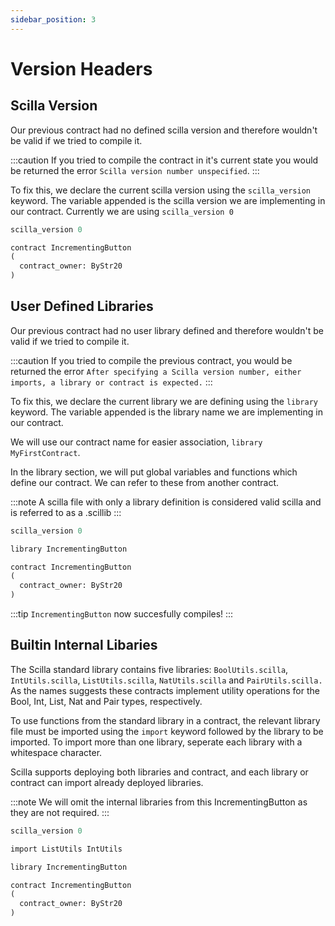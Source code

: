 ```yaml
---
sidebar_position: 3
---
```

# Version Headers

## Scilla Version

Our previous contract had no defined scilla version and therefore wouldn't be valid if we tried to compile it.

:::caution
If you tried to compile the contract in it's current state you would be returned the error ```Scilla version number unspecified```.
:::

To fix this, we declare the current scilla version using the ```scilla_version``` keyword. The variable appended is the scilla version we are implementing in our contract.
Currently we are using ```scilla_version 0```

```ocaml {1}
scilla_version 0

contract IncrementingButton
(
  contract_owner: ByStr20
)
```

## User Defined Libraries

Our previous contract had no user library defined and therefore wouldn't be valid if we tried to compile it.

:::caution
If you tried to compile the previous contract, you would be returned the error ```After specifying a Scilla version number, either imports, a library or contract is expected.```
:::

To fix this, we declare the current library we are defining using the ```library``` keyword. The variable appended is the library name we are implementing in our contract.

We will use our contract name for easier association, ```library MyFirstContract```.

In the library section, we will put global variables and functions which define our contract. We can refer to these from another contract.

:::note
A scilla file with only a library definition is considered valid scilla and is referred to as a .scillib
:::

```ocaml {3}
scilla_version 0

library IncrementingButton

contract IncrementingButton
(
  contract_owner: ByStr20
)
```

:::tip
```IncrementingButton``` now succesfully compiles!
:::

## Builtin Internal Libaries

The Scilla standard library contains five libraries: ```BoolUtils.scilla```, ```IntUtils.scilla```, ```ListUtils.scilla```, ```NatUtils.scilla``` and ```PairUtils.scilla.``` As the names suggests these contracts implement utility operations for the Bool, Int, List, Nat and Pair types, respectively.

To use functions from the standard library in a contract, the relevant library file must be imported using the ```import``` keyword followed by the library to be imported. To import more than one library, seperate each library with a whitespace character.

Scilla supports deploying both libraries and contract, and each library or contract can import already deployed libraries.

:::note
We will omit the internal libraries from this IncrementingButton as they are not required.
:::

```ocaml {3}
scilla_version 0

import ListUtils IntUtils

library IncrementingButton

contract IncrementingButton
(
  contract_owner: ByStr20
)
```
